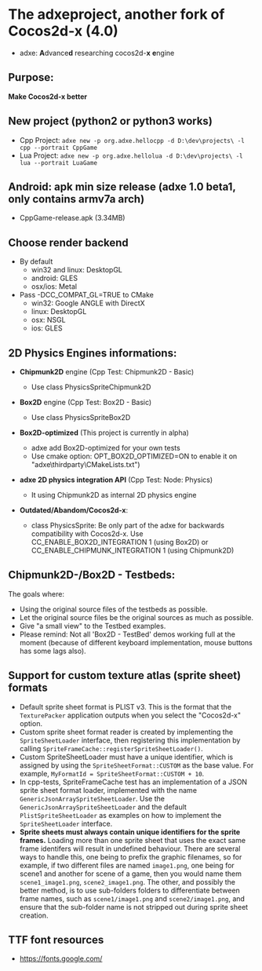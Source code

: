 # The adxeproject, another fork of Cocos2d-x (4.0)

- adxe: **A**dvance**d** researching cocos2d-**x** **e**ngine

## Purpose:
**Make Cocos2d-x better**

## New project (python2 or python3 works)
* Cpp Project: ```adxe new -p org.adxe.hellocpp -d D:\dev\projects\ -l cpp --portrait CppGame```
* Lua Project: ```adxe new -p org.adxe.hellolua -d D:\dev\projects\ -l lua --portrait LuaGame```

## Android: apk min size release (adxe 1.0 beta1, only contains armv7a arch)
- CppGame-release.apk (3.34MB)

## Choose render backend
- By default
  - win32 and linux: DesktopGL
  - android: GLES
  - osx/ios: Metal
- Pass -DCC_COMPAT_GL=TRUE to CMake
  - win32: Google ANGLE with DirectX
  - linux: DesktopGL
  - osx: NSGL
  - ios: GLES

## 2D Physics Engines informations:
- **Chipmunk2D** engine (Cpp Test: Chipmunk2D - Basic) 
  - Use class PhysicsSpriteChipmunk2D 
  
- **Box2D** engine (Cpp Test: Box2D - Basic)
  - Use class PhysicsSpriteBox2D 
  
- **Box2D-optimized** (This project is currently in alpha)
  - adxe add Box2D-optimized for your own tests 
  - Use cmake option: OPT_BOX2D_OPTIMIZED=ON to enable it on "adxe\thirdparty\CMakeLists.txt")

  
- **adxe 2D physics integration API** (Cpp Test: Node: Physics)
  - It using Chipmunk2D as internal 2D physics engine

- **Outdated/Abandom/Cocos2d-x**:
  - class PhysicsSprite: Be only part of the adxe for backwards compatibility with Cocos2d-x.
Use CC_ENABLE_BOX2D_INTEGRATION 1 (using Box2D) or CC_ENABLE_CHIPMUNK_INTEGRATION 1 (using Chipmunk2D)

## Chipmunk2D-/Box2D - Testbeds:
The goals where: 
- Using the original source files of the testbeds as possible. 
- Let the original source files be the original sources as much as possible.
- Give "a small view" to the Testbed examples.
- Please remind: Not all 'Box2D - TestBed' demos working full at the moment (because of different keyboard implementation, mouse buttons has some lags also).

## Support for custom texture atlas (sprite sheet) formats
- Default sprite sheet format is PLIST v3.  This is the format that the `TexturePacker` application outputs when you select the "Cocos2d-x" option.
- Custom sprite sheet format reader is created by implementing the `SpriteSheetLoader` interface, then registering this implementation by calling `SpriteFrameCache::registerSpriteSheetLoader()`.
- Custom SpriteSheetLoader must have a unique identifier, which is assigned by using the `SpriteSheetFormat::CUSTOM` as the base value. For example, `MyFormatId = SpriteSheetFormat::CUSTOM + 10`.
- In cpp-tests, SpriteFrameCache test has an implementation of a JSON sprite sheet format loader, implemented with the name `GenericJsonArraySpriteSheetLoader`.  Use the `GenericJsonArraySpriteSheetLoader` and the default `PlistSpriteSheetLoader` as examples on how to implement the `SpriteSheetLoader` interface.
- **Sprite sheets must always contain unique identifiers for the sprite frames.**  Loading more than one sprite sheet that uses the exact same frame identifers will result in undefined behaviour.  There are several ways to handle this, one being to prefix the graphic filenames, so for example, if two different files are named `image1.png`, one being for scene1 and another for scene of a game, then you would name them `scene1_image1.png`, `scene2_image1.png`.  The other, and possibly the better method, is to use sub-folders folders to differentiate between frame names, such as `scene1/image1.png` and `scene2/image1.png`, and ensure that the sub-folder name is not stripped out during sprite sheet creation.


## TTF font resources

- https://fonts.google.com/

